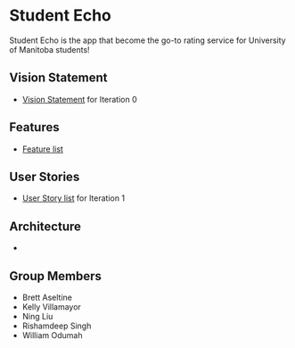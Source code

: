 # Student Echo 
Student Echo is the app that become the go-to rating service for University of Manitoba students!


## Vision Statement

- [Vision Statement](https://code.cs.umanitoba.ca/comp3350-winter2024/KeyValuePairs-a02-8/-/blob/main/Vision_Statement.md?ref_type=heads) for Iteration 0


## Features
- [Feature list](link)

## User Stories
- [User Story list](link) for Iteration 1


## Architecture

- 

## Group Members
- Brett Aseltine
- Kelly Villamayor
- Ning Liu
- Rishamdeep Singh
- William Odumah




